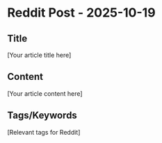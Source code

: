 # Reddit Post - 2025-10-19

## Title
[Your article title here]

## Content
[Your article content here]

## Tags/Keywords
[Relevant tags for Reddit]

